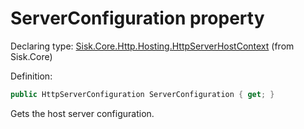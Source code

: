 <!--

Copyrights 2023 Sisk Framework - CypherPotato
Published under MIT license

!!! DO NOT EDIT THIS FILE !!!
This file was generated by a tool in the Sisk package. To edit the information in this documentation,
edit the XML documentation present in the Sisk source code.

-->


# ServerConfiguration property

Declaring type: [Sisk.Core.Http.Hosting.HttpServerHostContext](/read?q=/contents/spec/Sisk.Core.Http.Hosting.HttpServerHostContext.md) (from Sisk.Core)


Definition:

```cs
public HttpServerConfiguration ServerConfiguration { get; }
```

Gets the host server configuration.

